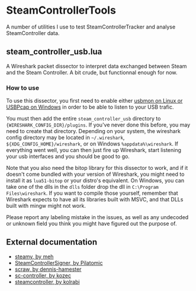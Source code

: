 SteamControllerTools
====================

A number of utilities I use to test SteamControllerTracker and analyse
SteamController data.

steam_controller_usb.lua
------------------------
A Wireshark packet dissector to interpret data exchanged between Steam
and the Steam Controller. A bit crude, but functionnal enough for now.

### How to use

To use this dissector, you first need to enable either [usbmon on Linux or USBPcap on Windows](https://wiki.wireshark.org/CaptureSetup/USB) in order to be able to listen to your USB trafic.

You must then add the entire `steam_controller_usb` directory to `{WIRESHARK_CONFIG_DIR}/plugins`. If you've never done this before, you may need to create that directory. Depending on your system, the wireshark config directory may be located in `~/.wireshark`, `${XDG_CONFIG_HOME}/wireshark`, or on Windows `%appdata%\wireshark`. If everything went well, you can then just fire up Wireshark, start listening your usb interfaces and you should be good to go.

Note that you also need the bitop library for this dissector to work, and if it doesn't come bundled with your version of Wireshark, you might need to install it as `lua51-bitop` or your distro's equivalent. On Windows, you can take one of the dlls in the `dlls` folder drop the dll in `C:\Program Files\wireshark`. If you want to compile those yourself, remember that Wireshark expects to have all its libraries built with MSVC, and that DLLs built with mingw might not work.

Please report any labeling mistake in the issues, as well as any undecoded or unknown field you think you might have figured out the purpose of.

External documentation
----------------------
* [steamy, by meh](https://github.com/meh/steamy/blob/master/controller/README.md)
* [SteamControllerSigner, by Pilatomic](https://gitlab.com/Pilatomic/SteamControllerSinger/blob/master/main.cpp)
* [scraw, by dennis-hamester](https://dennis-hamester.gitlab.io/scraw/protocol/)
* [sc-controller, by kozec](https://github.com/kozec/sc-controller/blob/master/scc/drivers/sc_dongle.py)
* [steamcontroller, by kolrabi](https://github.com/kolrabi/steamcontroller)
